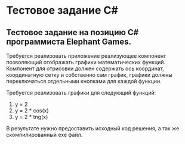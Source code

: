 # Тестовое задание C# 


## Тестовое задание на позицию C# программиста Elephant Games.


Требуется реализовать приложение реализующее компонент позволяющий отображать графики математических функций. 
Компонент для отрисовки должен содержать ось координат, координатную сетку и собственно сам график, графики должны переключаться отдельными кнопками для каждой функции. 


Требуется реализовать графики для следующий функций:


1) y = 2
2) y = 2 * cos(x)
3) y = 2 * tng(x)


В результате нужно предоставить исходный код решения, а так же скомпилированный exe файл. 